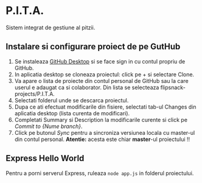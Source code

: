 # P.I.T.A.
Sistem integrat de gestiune al pitzii.

## Instalare si configurare proiect de pe GutHub

1. Se instaleaza [GitHub Desktop](https://desktop.github.com/) si se face sign in cu contul propriu de GitHub.
2. In aplicatia desktop se cloneaza proiectul: click pe + si selectare Clone.
3. Va apare o lista de proiecte din contul personal de GitHub sau la care userul e adaugat ca si colaborator. Din lista se selecteaza flipsnack-projects/P.I.T.A.
5. Selectati folderul unde se descarca proiectul.
6. Dupa ce ati efectuat modificarile din fisiere, selectati tab-ul Changes din aplicatia desktop (lista curenta de modificari).
7. Completati Summary si Description la modificarile curente si click pe *Commit to {Nume branch}*.
8. Click pe butonul *Sync* pentru a sincroniza versiunea locala cu master-ul din contul personal. **Atentie:** acesta este chiar **master**-ul proiectului !!


## Express Hello World

Pentru a porni serverul Express, ruleaza `node app.js` in folderul proiectului.
